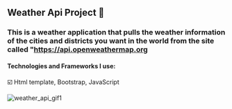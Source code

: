 ## Weather Api Project :rocket:
### This is a weather application that pulls the weather information of the cities and districts you want in the world from the site called "https://api.openweathermap.org

#### Technologies and Frameworks I use:

 :ballot_box_with_check: Html template, Bootstrap, JavaScript


![weather_api_gif1](https://user-images.githubusercontent.com/72470885/133934717-9dd1a806-b180-4d45-bffa-87b23f7971bf.gif)
